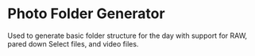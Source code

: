 # Photo Folder Generator


Used to generate basic folder structure for the day with support for RAW, pared down Select files, and video files.